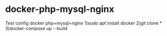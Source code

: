 # docker-php-mysql-nginx
Test config docker php+mysql+nginx
1)sudo apt install docker
2)git clone *
3)docker-compose up --build
